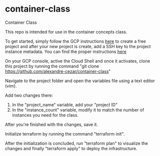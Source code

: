 # container-class
Container Class

This repo is intended for use in the container concepts class.

To get started, simply follow the GCP instructions [here](https://cloud.google.com/free) to create a free project and after your new project is create, add a SSH key to the project instance metadata. You can find the proper instructions [here](https://cloud.google.com/compute/docs/instances/adding-removing-ssh-keys)

On your GCP console, active the Cloud Shell and once it activates, clone this project by running the command "git clone https://github.com/alexandre-cezar/container-class"

Navigate to the project folder and open the variables file using a text editor (vim).

Add two changes there:
  1. In the "project_name" variable, add your "project ID" 
  2. In the "instance_count" variable, modify it to match the number of instances you need for the class.

After you're finished with the changes, save it.

Initialize terraform by running the command "terraform init".

After the initialization is concluded, run "terraform plan" to visualize the changes and finally "terraform apply" to deploy the infrastructure.
